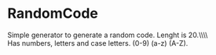 # RandomCode

Simple generator to generate a random code.
Lenght is 20.\\\\\\\\\
Has numbers, letters and case letters.
(0-9) (a-z) (A-Z).

